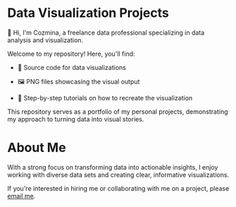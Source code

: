 # Data Visualization Projects

👋 Hi, I'm Cozmina, a freelance data professional specializing in data analysis and visualization.

Welcome to my repository! Here, you'll find:

- 📂 Source code for data visualizations

- 🖼️ PNG files showcasing the visual output

- 📝 Step-by-step tutorials on how to recreate the visualization

This repository serves as a portfolio of my personal projects, demonstrating my approach to turning data into visual stories.

# About Me

With a strong focus on transforming data into actionable insights, I enjoy working with diverse data sets and creating clear, informative visualizations. 

If you're interested in hiring me or collaborating with me on a project, please [email me](mailto:cozmina.secula@gmail.com).






